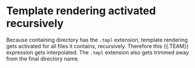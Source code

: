 # Template rendering activated recursively

Because containing directory has the `.tmpl` extension, template rendering gets activated for all files it contains, recursively. Therefore this {{.TEAM}} expression gets interpolated. The `.tmpl` extension also gets trimmed away from the final directory name.